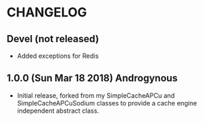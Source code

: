 CHANGELOG
=========

Devel (not released)
--------------------

* Added exceptions for Redis

1.0.0 (Sun Mar 18 2018) Androgynous
-----------------------------------

* Initial release, forked from my SimpleCacheAPCu and SimpleCacheAPCuSodium
classes to provide a cache engine independent abstract class.

